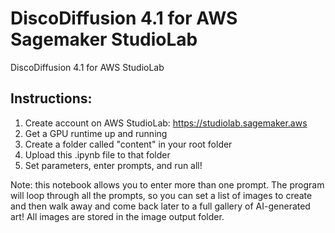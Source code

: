 # DiscoDiffusion 4.1 for AWS Sagemaker StudioLab
DiscoDiffusion 4.1 for AWS StudioLab

## Instructions:
1. Create account on AWS StudioLab: https://studiolab.sagemaker.aws
2. Get a GPU runtime up and running
3. Create a folder called "content" in your root folder
4. Upload this .ipynb file to that folder
5. Set parameters, enter prompts, and run all!

Note: this notebook allows you to enter more than one prompt.  The program will loop through all the prompts, so you can set a list of images to create and then walk away and come back later to a full gallery of AI-generated art!  All images are stored in the image output folder.
